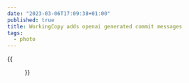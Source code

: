 ```yaml
---
date: "2023-03-06T17:09:38+01:00"
published: true
title: WorkingCopy adds openai generated commit messages
tags:
  - photo
---
```


{{<figure alt="WorkingCopy adds openai generated commit messages" src="/images/2023-03-06-WorkingCopy-adds-openai-generated-commit-messages.jpg" width="1280">}}
